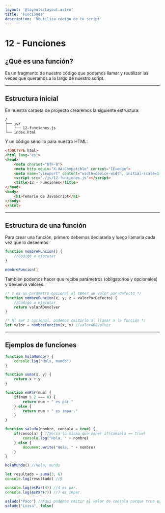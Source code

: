 ```yaml
---
layout: '@layouts/Layout.astro'
title: 'Funciones'
description: 'Reutiliza código de tu script'
---
```

# 12 - Funciones

## ¿Qué es una función?

Es un fragmento de nuestro código que podemos llamar y reutilizar las veces que queramos a lo largo de nuestro script.

<hr>

## Estructura inicial

En nuestra carpeta de proyecto crearemos la siguiente estructura:

```
/
├── js/
│   └── 12-funciones.js
└── index.html
```

Y un código sencillo para nuestro HTML:

```html
<!DOCTYPE html>
<html lang="es">
<head>
    <meta charset="UTF-8">
    <meta http-equiv="X-UA-Compatible" content="IE=edge">
    <meta name="viewport" content="width=device-width, initial-scale=1.0">
    <script src="./js/12-funciones.js"></script>
    <title>12 - Funciones</title>
</head>
<body>
    <h1>Temario de JavaScript</h1>
</body>
</html>
```

<hr>

## Estructura de una función

Para crear una función, primero debemos declararla y luego llamarla cada vez que lo deseemos:

```js
function nombreFuncion() {
    //Código a ejecutar
}

nombreFuncion()
```

También podemos hacer que reciba parámetros (obligatorios y opcionales) y devuelva valores:

```js
/* z es un parámetro opcional al tener un valor por defecto */
function nombreFuncion(x, y, z = valorPorDefecto) {
    //Código a ejecutar
    return valorADevolver
}

/* Al ser z opcional, podemos omitirlo al llamar a la función */
let valor = nombreFuncion(x, y) //valorADevolver
```

<hr>

## Ejemplos de funciones

```js
function holaMundo() {
    console.log("Hola, mundo")
}

function suma(x, y) {
    return x + y
}

function esPar(num) {
    if(num % 2 === 0) {
        return num + " es par."
    } else {
        return num + " es impar."
    }
}

function saludo(nombre, consola = true) {
    if(consola) { //Sería lo mismo que poner if(consola == true)
        console.log("Hola, " + nombre)
    } else {
        document.write("Hola, " + nombre)
    }
}

holaMundo() //Hola, mundo

let resultado = suma(3, 6)
console.log(resultado) //9

console.log(esPar(4)) //4 es par.
console.log(esPar(7)) //7 es impar.

saludo("Paco") //Aquí podemos omitir el valor de consola porque true es el valor por defecto.
saludo("Luisa", false)
```
